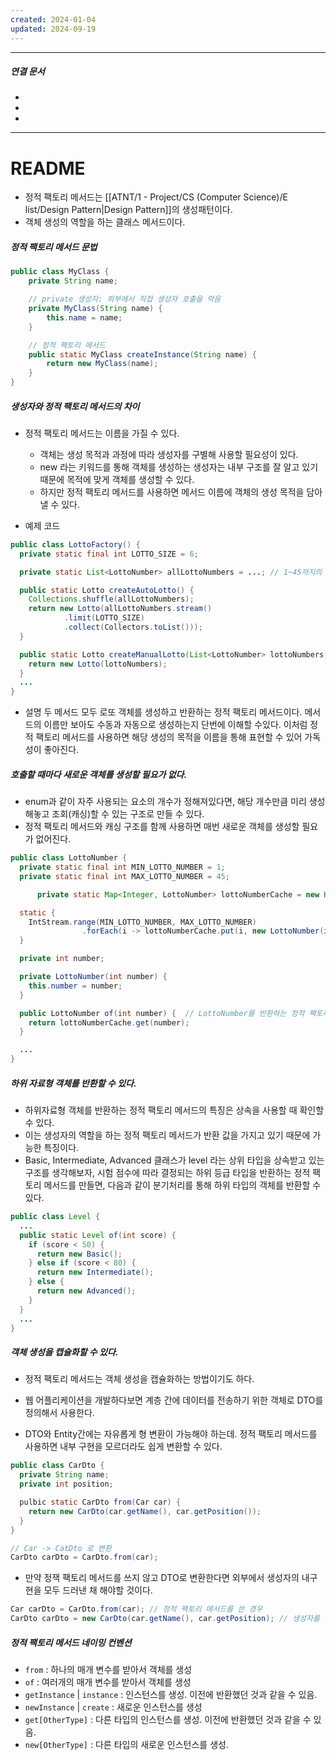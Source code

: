 ```yaml
---
created: 2024-01-04
updated: 2024-09-19
---
```

----
##### 연결 문서

- 
- 
- 
---

# **README**

- 정적 팩토리 메서드는 [[ATNT/1 - Project/CS (Computer Science)/E list/Design Pattern|Design Pattern]]의 생성패턴이다.
- 객체 생성의 역할을 하는 클래스 메서드이다.

##### 정적 팩토리 메서드 문법

```java
public class MyClass {
    private String name;

    // private 생성자: 외부에서 직접 생성자 호출을 막음
    private MyClass(String name) {
        this.name = name;
    }

    // 정적 팩토리 메서드
    public static MyClass createInstance(String name) {
        return new MyClass(name);
    }
}
```

##### 생성자와 정적 팩토리 메서드의 차이

- 정적 팩토리 메서드는 이름을 가질 수 있다.
	- 객체는 생성 목적과 과정에 따라 생성자를 구별해 사용할 필요성이 있다.
	- new 라는 키워드를 통해 객체를 생성하는 생성자는 내부 구조를 잘 알고 있기 때문에 목적에 맞게 객체를 생성할 수 있다.
	- 하지만 정적 팩토리 메서드를 사용하면 메서드 이름에 객체의 생성 목적을 담아 낼 수 있다. 

- 예제 코드
```java
public class LottoFactory() {
  private static final int LOTTO_SIZE = 6;

  private static List<LottoNumber> allLottoNumbers = ...; // 1~45까지의 로또 넘버

  public static Lotto createAutoLotto() {
    Collections.shuffle(allLottoNumbers);
    return new Lotto(allLottoNumbers.stream()
            .limit(LOTTO_SIZE)
            .collect(Collectors.toList()));
  }

  public static Lotto createManualLotto(List<LottoNumber> lottoNumbers) {
    return new Lotto(lottoNumbers);
  }
  ...
}
```

- 설명 
	두 메서드 모두 로또 객체를 생성하고 반환하는 정적 팩토리 메서드이다.
	메서드의 이름만 보아도 수동과 자동으로 생성하는지 단번에 이해할 수있다.
	이처럼 정적 팩토리 메서드를 사용하면 해당 생성의 목적을 이름을 통해 표현할 수 있어 가독성이 좋아진다.

##### 호출할 때마다 새로운 객체를 생성할 필요가 없다.

- enum과 같이 자주 사용되는 요소의 개수가 정해져있다면, 해당 개수만큼
미리 생성해놓고 조회(캐싱)할 수 있는 구조로 만들 수 있다.
- 정적 팩토리 메서드와 캐싱 구조를 함께 사용하면 매번 새로운 객체를 생성할 필요가 없어진다.

```java
public class LottoNumber {
  private static final int MIN_LOTTO_NUMBER = 1;
  private static final int MAX_LOTTO_NUMBER = 45;

	  private static Map<Integer, LottoNumber> lottoNumberCache = new HashMap<>();

  static {
    IntStream.range(MIN_LOTTO_NUMBER, MAX_LOTTO_NUMBER)
                .forEach(i -> lottoNumberCache.put(i, new LottoNumber(i)));
  }

  private int number;

  private LottoNumber(int number) {
    this.number = number;
  }

  public LottoNumber of(int number) {  // LottoNumber를 반환하는 정적 팩토리 메서드
    return lottoNumberCache.get(number);
  }

  ...
}
```

##### 하위 자료형 객체를 반환할 수 있다.

- 하위자료형 객체를 반환하는 정적 팩토리 메서드의 특징은 상속을 사용할 때 확인할 수 있다.
- 이는 생성자의 역할을 하는 정적 팩토리 메서드가 반환 값을 가지고 있기 때문에 가능한 특징이다.
- Basic, Intermediate, Advanced 클래스가 level 라는 상위 타입을 상속받고 있는 구조를 생각해보자, 시험 점수에 따라 결정되는 하위 등급 타입을 반환하는 정적 팩토리 메서드를 만들면, 다음과 같이 분기처리를 통해 하위 타입의 객체를 반환할 수 있다.

```java
public class Level {
  ...
  public static Level of(int score) {
    if (score < 50) {
      return new Basic();
    } else if (score < 80) {
      return new Intermediate();
    } else {
      return new Advanced();
    }
  }
  ...
}
```

##### 객체 생성을 캡슐화할 수 있다.

- 정적 팩토리 메서드는 객체 생성을 캡슐화하는 방법이기도 하다.

- 웹 어플리케이션을 개발하다보면 계층 간에 데이터를 전송하기 위한 객체로 DTO를 정의해서 사용한다.
- DTO와 Entity간에는 자유롭게 형 변환이 가능해야 하는데. 정적 팩토리 메서드를 사용하면 내부 구현을 모르더라도 쉽게 변환할 수 있다.

```java
public class CarDto {
  private String name;
  private int position;

  pulbic static CarDto from(Car car) {
    return new CarDto(car.getName(), car.getPosition());
  }
}

// Car -> CatDto 로 변환
CarDto carDto = CarDto.from(car);
```

- 만약 정잭 팩토리 메서드를 쓰지 않고 DTO로 변환한다면 외부에서 생성자의 내구현을 모두 드러낸 채 해야할 것이다.

```java
Car carDto = CarDto.from(car); // 정적 팩토리 메서드를 쓴 경우
CarDto carDto = new CarDto(car.getName(), car.getPosition); // 생성자를 쓴 경우
```

##### 정적 팩토리 메서드 네이밍 컨벤션

- `from` : 하나의 매개 변수를 받아서 객체를 생성
- `of` : 여러개의 매개 변수를 받아서 객체를 생성
- `getInstance` | `instance` : 인스턴스를 생성. 이전에 반환했던 것과 같을 수 있음.
- `newInstance` | `create` : 새로운 인스턴스를 생성
- `get[OtherType]` : 다른 타입의 인스턴스를 생성. 이전에 반환했던 것과 같을 수 있음.
- `new[OtherType]` : 다른 타입의 새로운 인스턴스를 생성.